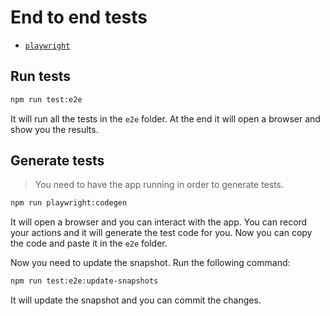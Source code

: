 # End to end tests

- [`playwright`](https://playwright.dev/docs/intro)

## Run tests

```bash
npm run test:e2e
```
It will run all the tests in the `e2e` folder. At the end it will open a browser and show you the results.


## Generate tests

> You need to have the app running in order to generate tests.

```bash
npm run playwright:codegen
```

It will open a browser and you can interact with the app. You can record your actions and it will generate the test code for you. Now you can copy the code and paste it in the `e2e` folder.

Now you need to update the snapshot. Run the following command:

```bash
npm run test:e2e:update-snapshots
```

It will update the snapshot and you can commit the changes.
